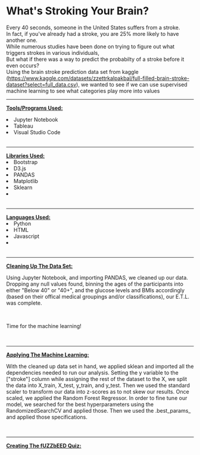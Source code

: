 # What's Stroking Your Brain?

Every 40 seconds, someone in the United States suffers from a stroke. 
<br>
In fact, if you've already had a stroke, you are 25% more likely to have another one. 
<br>
While numerous studies have been done on trying to figure out what triggers strokes in various individuals, 
<br>
But what if there was a way to predict the probabilty of a stroke before it even occurs?
<br>
Using the brain stroke prediction data set from kaggle (https://www.kaggle.com/datasets/zzettrkalpakbal/full-filled-brain-stroke-dataset?select=full_data.csv), we wanted to see if we can use supervised machine learning to see what categories play more into  values
<br>
<hr>

<b><u>Tools/Programs Used:</u></b>
<li>Jupyter Notebook</li>
<li>Tableau</li>
<li>Visual Studio Code</li>
<br>
<hr>
<b><u>Libraries Used:</u></b>
<li>Bootstrap</li>
<li>D3.js</li>
<li>PANDAS</li>
<li>Matplotlib</li>
<li>Sklearn</li>
<li></li>
<br>
<hr>
<b><u>Languages Used:</u></b>
<li>Python</li>
<li>HTML</li>
<li>Javascript</li>
<li></li>
<br>
<hr>
<u><b>Cleaning Up The Data Set:</b></u>
<p>Using Jupyter Notebook, and importing PANDAS, we cleaned up our data. Dropping any null values found, binning the ages of the participants into either "Below 40" or "40+", and the glucose levels and BMIs accordingly (based on their offical medical groupings and/or classifications), our E.T.L. was complete. </p>
<br>
<p>Time for the machine learning!</p>
<br>
<hr>
<u><b>Applying The Machine Learning:</b></u>
<p>With the cleaned up data set in hand, we applied sklean and imported all the dependencies needed to run our analysis. Setting the y variable to the ["stroke"] column while assigning the rest of the dataset to the X, we split the data into X_train, X_test, y_train, and y_test. Then we used the standard scaler to transform our data into z-scores as to not skew our results. Once scaled, we applied the Random Forest Regressor. In order to fine tune our model, we searched for the best hyperparameters using the RandomizedSearchCV and applied those. Then we used the .best_params_ and applied those specifications. </p>
<br>
<hr>
<u><b>Creating The fUZZbEED Quiz:</b></u>
<p>

